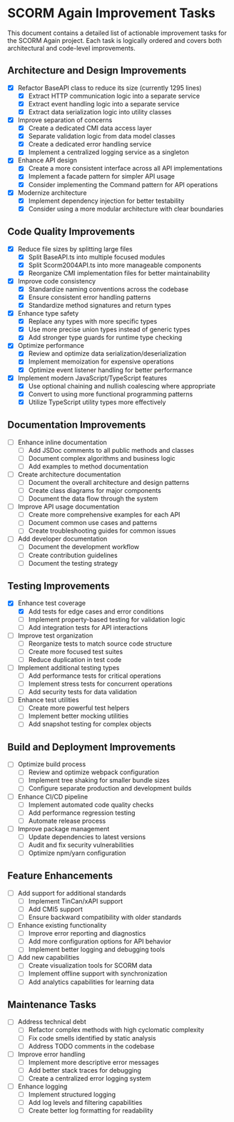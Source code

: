 # SCORM Again Improvement Tasks

This document contains a detailed list of actionable improvement tasks for the SCORM Again project. Each task is logically ordered and covers both architectural and code-level improvements.

## Architecture and Design Improvements

- [x] Refactor BaseAPI class to reduce its size (currently 1295 lines)
   - [x] Extract HTTP communication logic into a separate service
   - [x] Extract event handling logic into a separate service
   - [x] Extract data serialization logic into utility classes

- [x] Improve separation of concerns
  - [x] Create a dedicated CMI data access layer
  - [x] Separate validation logic from data model classes
  - [x] Create a dedicated error handling service
  - [x] Implement a centralized logging service as a singleton

- [x] Enhance API design
   - [x] Create a more consistent interface across all API implementations
   - [x] Implement a facade pattern for simpler API usage
   - [x] Consider implementing the Command pattern for API operations

- [x] Modernize architecture
   - [x] Implement dependency injection for better testability
   - [x] Consider using a more modular architecture with clear boundaries

## Code Quality Improvements

- [x] Reduce file sizes by splitting large files
   - [x] Split BaseAPI.ts into multiple focused modules
   - [x] Split Scorm2004API.ts into more manageable components
   - [x] Reorganize CMI implementation files for better maintainability

- [x] Improve code consistency
  - [x] Standardize naming conventions across the codebase
  - [x] Ensure consistent error handling patterns
  - [x] Standardize method signatures and return types

- [x] Enhance type safety
   - [x] Replace any types with more specific types
   - [x] Use more precise union types instead of generic types
   - [x] Add stronger type guards for runtime type checking

- [x] Optimize performance
   - [x] Review and optimize data serialization/deserialization
   - [x] Implement memoization for expensive operations
   - [x] Optimize event listener handling for better performance

- [x] Implement modern JavaScript/TypeScript features
  - [x] Use optional chaining and nullish coalescing where appropriate
  - [x] Convert to using more functional programming patterns
  - [x] Utilize TypeScript utility types more effectively

## Documentation Improvements

- [ ] Enhance inline documentation
   - [ ] Add JSDoc comments to all public methods and classes
   - [ ] Document complex algorithms and business logic
   - [ ] Add examples to method documentation

- [ ] Create architecture documentation
   - [ ] Document the overall architecture and design patterns
   - [ ] Create class diagrams for major components
   - [ ] Document the data flow through the system

- [ ] Improve API usage documentation
   - [ ] Create more comprehensive examples for each API
   - [ ] Document common use cases and patterns
   - [ ] Create troubleshooting guides for common issues

- [ ] Add developer documentation
   - [ ] Document the development workflow
   - [ ] Create contribution guidelines
   - [ ] Document the testing strategy

## Testing Improvements

- [x] Enhance test coverage
   - [x] Add tests for edge cases and error conditions
   - [ ] Implement property-based testing for validation logic
   - [ ] Add integration tests for API interactions

- [ ] Improve test organization
   - [ ] Reorganize tests to match source code structure
   - [ ] Create more focused test suites
   - [ ] Reduce duplication in test code

- [ ] Implement additional testing types
   - [ ] Add performance tests for critical operations
   - [ ] Implement stress tests for concurrent operations
   - [ ] Add security tests for data validation

- [ ] Enhance test utilities
   - [ ] Create more powerful test helpers
   - [ ] Implement better mocking utilities
   - [ ] Add snapshot testing for complex objects

## Build and Deployment Improvements

- [ ] Optimize build process
   - [ ] Review and optimize webpack configuration
   - [ ] Implement tree shaking for smaller bundle sizes
   - [ ] Configure separate production and development builds

- [ ] Enhance CI/CD pipeline
   - [ ] Implement automated code quality checks
   - [ ] Add performance regression testing
   - [ ] Automate release process

- [ ] Improve package management
   - [ ] Update dependencies to latest versions
   - [ ] Audit and fix security vulnerabilities
   - [ ] Optimize npm/yarn configuration

## Feature Enhancements

- [ ] Add support for additional standards
   - [ ] Implement TinCan/xAPI support
   - [ ] Add CMI5 support
   - [ ] Ensure backward compatibility with older standards

- [ ] Enhance existing functionality
   - [ ] Improve error reporting and diagnostics
   - [ ] Add more configuration options for API behavior
   - [ ] Implement better logging and debugging tools

- [ ] Add new capabilities
   - [ ] Create visualization tools for SCORM data
   - [ ] Implement offline support with synchronization
   - [ ] Add analytics capabilities for learning data

## Maintenance Tasks

- [ ] Address technical debt
   - [ ] Refactor complex methods with high cyclomatic complexity
   - [ ] Fix code smells identified by static analysis
   - [ ] Address TODO comments in the codebase

- [ ] Improve error handling
   - [ ] Implement more descriptive error messages
   - [ ] Add better stack traces for debugging
   - [ ] Create a centralized error logging system

- [ ] Enhance logging
   - [ ] Implement structured logging
   - [ ] Add log levels and filtering capabilities
   - [ ] Create better log formatting for readability
